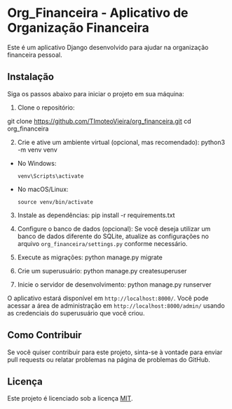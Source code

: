 # Org_Financeira - Aplicativo de Organização Financeira

Este é um aplicativo Django desenvolvido para ajudar na organização financeira pessoal.

## Instalação

Siga os passos abaixo para iniciar o projeto em sua máquina:

1. Clone o repositório:

git clone https://github.com/TImoteoVieira/org_financeira.git
cd org_financeira


2. Crie e ative um ambiente virtual (opcional, mas recomendado):
python3 -m venv venv

- No Windows:
  ```
  venv\Scripts\activate
  ```
- No macOS/Linux:
  ```
  source venv/bin/activate
  ```

3. Instale as dependências:
pip install -r requirements.txt


4. Configure o banco de dados (opcional):
Se você deseja utilizar um banco de dados diferente do SQLite, atualize as configurações no arquivo `org_financeira/settings.py` conforme necessário.

5. Execute as migrações:
python manage.py migrate


6. Crie um superusuário:
python manage.py createsuperuser


7. Inicie o servidor de desenvolvimento:
python manage.py runserver


O aplicativo estará disponível em `http://localhost:8000/`. Você pode acessar a área de administração em `http://localhost:8000/admin/` usando as credenciais do superusuário que você criou.

## Como Contribuir

Se você quiser contribuir para este projeto, sinta-se à vontade para enviar pull requests ou relatar problemas na página de problemas do GitHub.

## Licença

Este projeto é licenciado sob a licença [MIT](https://github.com/TImoteoVieira/org_financeira/dev/LICENSE).